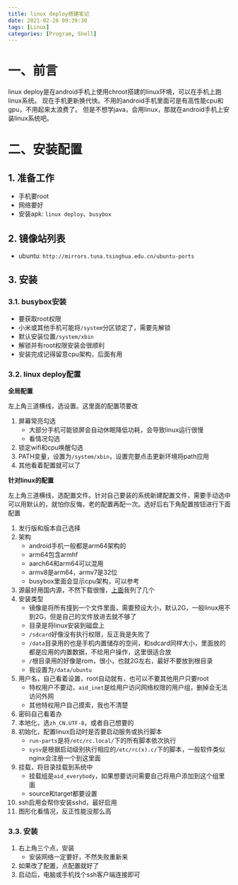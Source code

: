 ```yaml
---
title: linux deploy搭建笔记
date: 2021-02-26 09:39:30
tags: [Linux]
categories: [Program, Shell]
---
```


# 一、前言

linux deploy是在android手机上使用chroot搭建的linux环境，可以在手机上跑linux系统。
现在手机更新换代快。不用的android手机里面可是有高性能cpu和gpu，不用起来太浪费了。
但是不想学java，会用linux，那就在android手机上安装linux系统吧。

# 二、安装配置

## 1. 准备工作

- 手机要root
- 网络要好
- 安装apk: `linux deploy`、`busybox`

## 2. <span id="source_url">镜像站列表</span>

- ubuntu: `http://mirrors.tuna.tsinghua.edu.cn/ubuntu-ports`

## 3. 安装

### 3.1. busybox安装

- 要获取root权限
- 小米或其他手机可能将`/system`分区锁定了，需要先解锁
- 默认安装位置`/system/xbin`
- 解锁并有root权限安装会很顺利
- 安装完成记得留意cpu架构，后面有用

### 3.2. linux deploy配置

**全局配置**

左上角三道横线，选设置。这里面的配置项要改

1. 屏幕常亮勾选
    - 大部分手机可能锁屏会自动休眠降低功耗，会导致linux运行很慢
    - 看情况勾选
2. 锁定wifi和cpu唤醒勾选
3. PATH变量，设置为`/system/xbin`，设置完要点击更新环境将path应用
4. 其他看着配置就可以了

**针对linux的配置**

左上角三道横线，选配置文件。针对自己要装的系统新建配置文件，需要手动选中
可以用默认的，就怕你反悔，老的配置再配一次。选好后右下角配置按钮进行下面配置

1. 发行版和版本自己选择
2. 架构
    - android手机一般都是arm64架构的
    - arm64包含armhf
    - aarch64和arm64可以混用
    - armv8是arm64，armv7是32位
    - busybox里面会显示cpu架构，可以参考
3. 源最好用国内源，不然下载很慢，[上面](#source_url)我列了几个
4. 安装类型
    - 镜像是将所有撞到一个文件里面，需要预设大小，默认2G，一般linux用不到2G，但是自己的文件放进去就不够了
    - 目录是将linux安装到磁盘上
    - `/sdcard`好像没有执行权限，反正我是失败了
    - `/data`目录用的也是手机内置储存的空间，和sdcard同样大小，里面放的都是应用的内置数据，不给用户操作，这里很适合放
    - `/`根目录用的好像是rom，很小，也就2G左右，最好不要放到根目录
    - 我设置为`/data/ubuntu`
5. 用户名，自己看着设置，root自动就有，也可以不要其他用户只要root
    - 特权用户不要动，`aid_inet`是给用户访问网络权限的用户组，删掉会无法访问外网
    - 其他特权用户自己摸索，我也不清楚
6. 密码自己看着办
7. 本地化，选`zh_CN.UTF-8`，或者自己想要的
8. 初始化，配置linux启动时是否要启动服务或执行脚本
    - `run-parts`是将`/etc/rc.local/`下的所有脚本依次执行
    - `sysv`是根据启动级别执行相应的`/etc/rc(x).c/`下的脚本，一般软件类似nginx会注册一个到这里面
9. 挂载，将目录挂载到系统中
    - 挂载组是`aid_everybody`，如果想要访问需要自己将用户添加到这个组里面
    - source和target都要设置
10. ssh启用会帮你安装sshd，最好启用
11. 图形化看情况，反正性能没那么高

### 3.3. 安装

1. 右上角三个点，安装
    - 安装网络一定要好，不然失败重新来
2. 如果改了配置，点配置就好了
3. 启动后，电脑或手机找个ssh客户端连接即可


